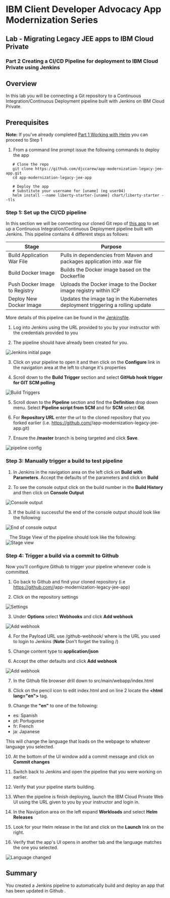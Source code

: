 
# IBM Client Developer Advocacy App Modernization Series

## Lab - Migrating Legacy JEE apps to IBM Cloud Private

### Part 2 Creating a CI/CD Pipeline for deployment to IBM Cloud Private using Jenkins

## Overview

In this lab you will  be connecting a Git repository to a Continuous Integration/Continuous Deployment pipeline built with Jenkins on IBM Cloud Private.

## Prerequisites

**Note:** If you've already completed [Part 1 Working with Helm](https://github.com/djccarew/app-modernization-helm-lab) you can proceed to Step 1

1. From a command line prompt issue the following commands to deploy the app

```
   # Clone the repo
   git clone https://github.com/djccarew/app-modernization-legacy-jee-app.git
   cd app-modernization-legacy-jee-app

   # Deploy the app
   # Substitute your username for [uname] (eg user04)
   helm install --name liberty-starter-[uname] chart/liberty-starter --tls
```   


###  Step 1: Set up the  CI/CD pipeline

In this section we will be connecting our cloned Git repo of [this app](https://github.com/djccarew/app-modernization-legacy-jee-app)  to set up a Continuous Integration/Continuous Deployment pipeline built with Jenkins. This pipeline contains 4 different steps as follows:

  | Stage                         | Purpose                                                                        |
  | ----------------------------- | ------------------------------------------------------------------------------ |
  | Build Application War File    | Pulls in dependencies from Maven and packages application into .war file       |
  | Build Docker Image            | Builds the Docker image based on the Dockerfile                                |
  | Push Docker Image to Registry | Uploads the Docker image to the Docker image registry within ICP             |
  | Deploy New Docker Image       | Updates the image tag in the Kubernetes deployment triggering a rolling update |

More details of this pipeline can be found in the [Jenkinsfile](./changeme).

1. Log into Jenkins using the URL provided to you by your instructor with the credentials provided to you

2. The pipeline should have already been created for you.

![Jenkins initial page](images/ss1.png)

3. Click on your pipeline to open it and then click on the **Configure** link in the navigation area at the left to change it's properties

4. Scroll down to the **Build Trigger** section and select **GitHub hook trigger for GIT SCM polling**

![Build Triggers](images/ss2.png)

5. Scroll down to the **Pipeline** section and find the **Definition** drop down menu. Select **Pipeline script from SCM** and for **SCM** select **Git**.

6. For **Repository URL** enter the url to the cloned repository that you forked earlier (i.e. https://github.com/<your username>/app-modernization-legacy-jee-app.git)

7. Ensure the **/master** branch is being targeted and click **Save**.

![pipeline config](images/ss3.png)

### Step 3: Manually trigger a build to test pipeline

1. In Jenkins in the navigation area on the left click on **Build with Parameters**. Accept the defaults of the parameters and click on **Build**

2. To see the console output click on the build number in the **Build History** and then click on **Console Output**

![Console output](images/ss4.png)

3. If the build is successful the end of the console output should look like the following:

![End of console output](images/ss5.png)

&nbsp;&nbsp;&nbsp;The Stage View of the pipeline should look like the following:
![Stage view](images/stages.png)

### Step 4: Trigger a build via a commit to Github

Now you'll configure Github to trigger your pipeline whenever code is committed.

1. Go back to Github and find your cloned repository (i.e https://github.com/<your username>/app-modernization-legacy-jee-app)

2. Click on the repository settings

![Settings](images/ss6.png)

3. Under **Options** select **Webhooks** and click **Add webhook**

![Add webhook](images/ss7.png)

4. For the Payload URL use <Jenkins URL>/github-webhook/  where <Jenkins URL> is the  URL you used  to login to Jenkins (**Note** Don't forget the trailing /)

5. Change content type to **application/json**

6. Accept the other defaults and click **Add webhook**

![Add webhook](images/ss8.png)

7. In the Github file browser drill down to src/main/webapp/index.html

8. Click on the pencil icon to edit index.html  and on line 2 locate the **\<html lang="en">** tag.

9. Change the **"en"** to one of the following:

- es: Spanish
- pt: Portuguese
- fr: French
- ja: Japanese

This will change the language that loads on the webpage to whatever language you selected.

10. At the bottom of the UI window add a commit message and click on **Commit changes**

11. Switch back to Jenkins  and open the pipeline that you were working on  earlier.

12. Verify that your pipeline  starts building.

13. When the pipeline is finish deploying, launch the IBM Cloud Private Web UI using the URL given to you by your instructor and login in.

14. In the Navigation area on the left expand **Workloads** and select **Helm Releases**

15. Look for your Helm release in the list and click on the **Launch** link on the right.

16. Verify that the app's UI opens in another tab and the language matches the one you selected.

![Language changed](images/ss9.png)

## Summary
You created a Jenkins pipeline to automatically build and deploy an app that has been updated in Github .
